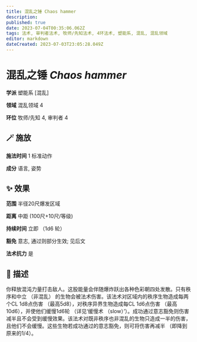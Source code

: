 ```yaml
---
title: 混乱之锤 Chaos hammer
description: 
published: true
date: 2023-07-04T00:35:06.062Z
tags: 法术, 审判者法术, 牧师/先知法术, 4环法术, 塑能系, 混乱, 混乱领域
editor: markdown
dateCreated: 2023-07-03T23:05:28.049Z
---
```


# **混乱之锤** *Chaos hammer*

**学派** 塑能系 \[混乱\] 

**领域** 混乱领域 4

**环位** 牧师/先知 4, 审判者 4

## 🪄 施放

**施法时间** 1 标准动作

**成分** 语言, 姿势

## ✨ 效果  

**范围** 半径20尺爆发区域

**距离** 中距 (100尺+10尺/等级)  

**持续时间** 立即 （1d6 轮） 

**豁免** 意志, 通过则部分生效; 见后文

**法术抗力** 是

## 📖 描述

你释放混沌力量打击敌人。这股能量会伴随爆炸跃出各种色彩朝四处发散。只有秩序和中立 （非混乱） 的生物会被法术伤害。该法术对区域内的秩序生物造成每两个CL 1d8点伤害 （最高5d8），对秩序异界生物造成每CL 1d6点伤害 （最高10d6），并使他们缓慢1d6轮 （详见‘缓慢术 （slow）’）。成功通过意志豁免则伤害减半且不会受到缓慢效果。该法术对既非秩序也非混乱的生物只造成一半的伤害，且他们不会缓慢。这些生物若成功通过的意志豁免，则可将伤害再减半 （即降到原来的1/4）。
    